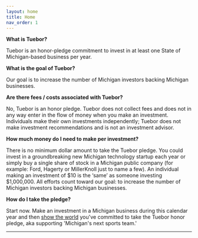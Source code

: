 ```yaml
---
layout: home
title: Home
nav_order: 1
---
```



**What is Tuebor?**

Tuebor is an honor-pledge commitment to invest in at least one State of Michigan-based business per year. 

**What is the goal of Tuebor?**

Our goal is to increase the number of Michigan investors backing Michigan businesses.

**Are there fees / costs associated with Tuebor?**

No, Tuebor is an honor pledge. Tuebor does not collect fees and does not in any way enter in the flow of money when you make an investment. Individuals make their own investments independently; Tuebor does not make investment recommendations and is not an investment advisor.

**How much money do I need to make per investment?**

There is no minimum dollar amount to take the Tuebor pledge. You could invest in a groundbreaking new Michigan technology startup each year or simply buy a single share of stock in a Michigan public company (for example: Ford, Hagerty or MillerKnoll just to name a few). An individual making an investment of $10 is the ‘same’ as someone investing $1,000,000. All efforts count toward our goal: to increase the number of Michigan investors backing Michigan businesses. 

**How do I take the pledge?**

Start now. Make an investment in a Michigan business during this calendar year and then [show the world](/howto) you've committed to take the Tuebor honor pledge, aka supporting 'Michigan's next sports team.'

----

[^1]: [It can take up to 10 minutes for changes to your site to publish after you push the changes to GitHub](https://docs.github.com/en/pages/setting-up-a-github-pages-site-with-jekyll/creating-a-github-pages-site-with-jekyll#creating-your-site).

[Just the Docs]: https://just-the-docs.github.io/just-the-docs/
[GitHub Pages]: https://docs.github.com/en/pages
[README]: https://github.com/just-the-docs/just-the-docs-template/blob/main/README.md
[Jekyll]: https://jekyllrb.com
[GitHub Pages / Actions workflow]: https://github.blog/changelog/2022-07-27-github-pages-custom-github-actions-workflows-beta/
[use this template]: https://github.com/just-the-docs/just-the-docs-template/generate
